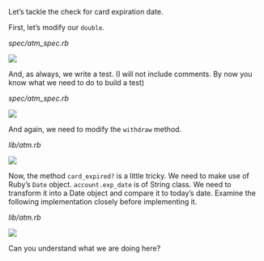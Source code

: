Let’s tackle the check for card expiration date.

First, let’s modify our `double`.

_spec/atm_spec.rb_

![](https://cdn.fs.teachablecdn.com/ADNupMnWyR7kCWRvm76Laz/resize=width:1000/https://www.filepicker.io/api/file/AG5lDGinSJuSBSzAx2rO)

And, as always, we write a test. (I will not include comments. By now you know what we need to do to build a test)

_spec/atm_spec.rb_

![](https://cdn.fs.teachablecdn.com/ADNupMnWyR7kCWRvm76Laz/resize=width:1000/https://www.filepicker.io/api/file/EJjf3GpTSo6pYGnYdZsk)

And again, we need to modify the `withdraw` method.

_lib/atm.rb_

![](https://cdn.fs.teachablecdn.com/ADNupMnWyR7kCWRvm76Laz/resize=width:1000/https://www.filepicker.io/api/file/lkui7AKdRCSSZSWDryIZ)

Now, the method `card_expired?` is a little tricky. We need to make use of Ruby’s `Date` object. `account.exp_date` is of String class. We need to transform it into a Date object and compare it to today’s date. Examine the following implementation closely before implementing it.

_lib/atm.rb_

![](https://cdn.fs.teachablecdn.com/ADNupMnWyR7kCWRvm76Laz/resize=width:1000/https://www.filepicker.io/api/file/NMpGmQHYTuZ57jjrw3o6)

Can you understand what we are doing here?